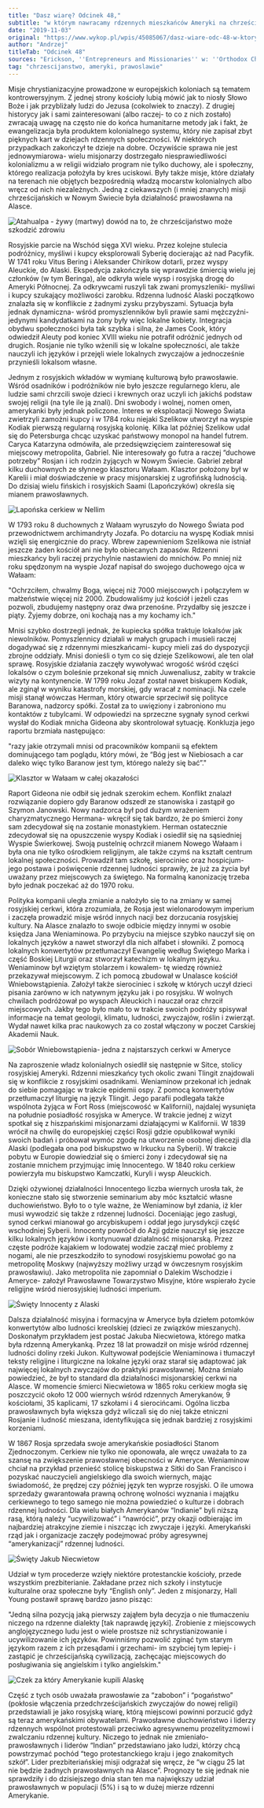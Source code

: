```yaml
---
title: "Dasz wiarę? Odcinek 48,"
subtitle: "w którym nawracamy rdzennych mieszkańców Ameryki na chrześcijaństwo. Przy okazji pokazujemy, że można to zrobić bez zniszczenia ich kultury, populacji a nawet wcześniejszych wierzeń."
date: "2019-11-03"
original: "https://www.wykop.pl/wpis/45085067/dasz-wiare-odc-48-w-ktorym-nawracamy-rdzennych-mie/"
author: "Andrzej"
titleTab: "Odcinek 48"
sources: "Erickson, ''Entrepreneurs and Missionaries'' w: ''Orthodox Christians in America''   https://www.oca.org/history-archives/orthodox-christians-na/chapter-1||Orthodox Church in America: The Alaskan Mission (1794-1870)"
tag: "chrzescijanstwo, ameryki, prawoslawie"
---
```


Misje chrystianizacyjne prowadzone w europejskich koloniach są tematem kontrowersyjnym. Z jednej strony kościoły lubią mówić jak to niosły Słowo Boże i jak przybliżały ludzi do Jezusa (cokolwiek to znaczy). Z drugiej historycy jak i sami zainteresowani (albo raczej- to co z nich zostało) zwracają uwagę na często nie do końca humanitarne metody jak i fakt, że ewangelizacja była produktem kolonialnego systemu, który nie zapisał zbyt pięknych kart w dziejach rdzennych społeczności. W niektórych przypadkach zakończył te dzieje na dobre. Oczywiście sprawa nie jest jednowymiarowa- wielu misjonarzy dostrzegało niesprawiedliwości kolonializmu a w religii widziało program nie tylko duchowy, ale i społeczny, którego realizacja położyła by kres uciskowi. Były także misje, które działały na terenach nie objętych bezpośrednią władzą mocarstw kolonialnych albo wręcz od nich niezależnych. Jedną z ciekawszych (i mniej znanych) misji chrześcijańskich w Nowym Świecie była działalność prawosławna na Alasce.

![Atahualpa - żywy (martwy) dowód na to, że chrześcijaństwo może szkodzić zdrowiu](../images/odc48/atahualpa.jpg "Atahualpa - żywy (martwy) dowód na to, że chrześcijaństwo może szkodzić zdrowiu.")

Rosyjskie parcie na Wschód sięga XVI wieku. Przez kolejne stulecia podróżnicy, myśliwi i kupcy eksplorowali Syberię docierając aż nad Pacyfik. W 1741 roku Vitus Bering i Aleksander Chirikow dotarli, przez wyspy Aleuckie, do Alaski. Ekspedycja zakończyła się wprawdzie śmiercią wielu jej członków (w tym Beringa), ale odkryła wiele wysp i rosyjską drogę do Ameryki Północnej. Za odkrywcami ruszyli tak zwani promyszleniki- myśliwi i kupcy szukający możliwości zarobku. Rdzenna ludność Alaski początkowo znalazła się w konflikcie z żadnymi zysku przybyszami. Sytuacja była jednak dynamiczna- wśród promyszlenników byli prawie sami mężczyźni- jedynymi kandydatkami na żony były więc lokalne kobiety. Integracja obydwu społeczności była tak szybka i silna, że James Cook, który odwiedził Aleuty pod koniec XVIII wieku nie potrafił odróżnić jednych od drugich. Rosjanie nie tylko wżenili się w lokalne społeczności, ale także nauczyli ich języków i przejęli wiele lokalnych zwyczajów a jednocześnie przynieśli lokalsom własne.

Jednym z rosyjskich wkładów w wymianę kulturową było prawosławie. Wśród osadników i podróżników nie było jeszcze regularnego kleru, ale ludzie sami chrzcili swoje dzieci i krewnych oraz uczyli ich jakichś podstaw swojej religii (na tyle ile ją znali). Dni swobody i wolnej, nomen omen, amerykanki były jednak policzone. Interes w eksploatacji Nowego Świata zwietrzyli zamożni kupcy i w 1784 roku niejaki Szelikow utworzył na wyspie Kodiak pierwszą regularną rosyjską kolonię. Kilka lat później Szelikow udał się do Petersburga chcąc uzyskać państwowy monopol na handel futrem. Caryca Katarzyna odmówiła, ale przedsięwzięciem zainteresował się miejscowy metropolita, Gabriel. Nie interesowały go futra a raczej “duchowe potrzeby” Rosjan i ich rodzin żyjących w Nowym Świecie. Gabriel zebrał kilku duchownych ze słynnego klasztoru Wałaam. Klasztor położony był w Karelii i miał doświadczenie w pracy misjonarskiej z ugrofińską ludnością. Do dzisiaj wielu fińskich i rosyjskich Saami (Lapończyków) określa się mianem prawosławnych.

![Lapońska cerkiew w Nellim](../images/odc48/churchnelim.jpg "Lapońska cerkiew w Nellim.")

W 1793 roku 8 duchownych z Wałaam wyruszyło do Nowego Świata pod przewodnictwem archimandryty Jozafa. Po dotarciu na wyspę Kodiak mnisi wzięli się energicznie do pracy. Wbrew zapewnieniom Szelikowa nie istniał jeszcze żaden kościół ani nie było obiecanych zapasów. Rdzenni mieszkańcy byli raczej przychylnie nastawieni do mnichów. Po mniej niż roku spędzonym na wyspie Jozaf napisał do swojego duchowego ojca w Wałaam:

"Ochrzciłem, chwalmy Boga, więcej niż 7000 miejscowych i połączyłem w małżeństwie więcej niż 2000. Zbudowaliśmy już kościół i jeżeli czas pozwoli, zbudujemy następny oraz dwa przenośne. Przydałby się jeszcze i piąty. Żyjemy dobrze, oni kochają nas a my kochamy ich." 

Mnisi szybko dostrzegli jednak, że kupiecka spółka traktuje lokalsów jak niewolników. Pomyszlennicy działali w małych grupach i musieli raczej dogadywać się z rdzennymi mieszkańcami- kupcy mieli zaś do dyspozycji zbrojne oddziały. Mnisi donieśli o tym co się dzieje Szelikowowi, ale ten olał sprawę. Rosyjskie działania zaczęły wywoływać wrogość wśród części lokalsów o czym boleśnie przekonał się mnich Juwenaliusz, zabity w trakcie wizyty na kontynencie. W 1799 roku Jozaf został nawet biskupem Kodiak, ale zginął w wyniku katastrofy morskiej, gdy wracał z nominacji. Na czele misji stanął wówczas Herman, który otwarcie sprzeciwił się polityce Baranowa, nadzorcy spółki. Został za to uwięziony i zabroniono mu kontaktów z tubylcami. W odpowiedzi na sprzeczne sygnały synod cerkwi wysłał do Kodiak mnicha Gideona aby skontrolował sytuację. Konkluzja jego raportu brzmiała następująco:

"razy jakie otrzymali mnisi od pracowników kompanii są efektem dominującego tam poglądu, który mówi, że “Bóg jest w Niebiosach a car daleko więc tylko Baranow jest tym, którego należy się bać”." 

![Klasztor w Wałaam w całej okazałości](../images/odc48/valaam.jpg "Klasztor w Wałaam w całej okazałości.")

Raport Gideona nie odbił się jednak szerokim echem. Konflikt znalazł rozwiązanie dopiero gdy Baranow odszedł ze stanowiska i zastąpił go Szymon Janowski. Nowy nadzorca był pod dużym wrażeniem charyzmatycznego Hermana- wkręcił się tak bardzo, że po śmierci żony sam zdecydował się na zostanie monastykiem. Herman ostatecznie zdecydował się na opuszczenie wyspy Kodiak i osiedlił się na sąsiedniej Wyspie Świerkowej. Swoją pustelnię ochrzcił mianem Nowego Wałaam i była ona nie tylko ośrodkiem religijnym, ale także czymś na kształt centrum lokalnej społeczności. Prowadził tam szkołę, sierociniec oraz hospicjum- jego postawa i poświęcenie rdzennej ludności sprawiły, że już za życia był uważany przez miejscowych za świętego. Na formalną kanonizację trzeba było jednak poczekać aż do 1970 roku.

Polityka kompanii uległa zmianie a nałożyło się to na zmiany w samej rosyjskiej cerkwi, która zrozumiała, że Rosja jest wielonarodowym imperium i zaczęła prowadzić misje wśród innych nacji bez dorzucania rosyjskiej kultury. Na Alasce znalazło to swoje odbicie między innymi w osobie księdza Jana Weniaminowa. Po przybyciu na miejsce szybko nauczył się on lokalnych języków a nawet stworzył dla nich alfabet i słowniki. Z pomocą lokalnych konwertytów przetłumaczył Ewangelię według Świętego Marka i część Boskiej Liturgii oraz stworzył katechizm w lokalnym języku. Weniaminow był wziętym stolarzem i kowalem- tę wiedzę również przekazywał miejscowym. Z ich pomocą zbudował w Unalasce kościół Wniebowstąpienia. Założył także sierociniec i szkołę w których uczył dzieci pisania zarówno w ich natywnym języku jak i po rosyjsku. W wolnych chwilach podróżował po wyspach Aleuckich i nauczał oraz chrzcił miejscowych. Jakby tego było mało to w trakcie swoich podróży spisywał informacje na temat geologii, klimatu, ludności, zwyczajów, roślin i zwierząt. Wydał nawet kilka prac naukowych za co został włączony w poczet Carskiej Akademii Nauk.

![Sobór Wniebowstąpienia- jedna z najstarszych cerkwi w Ameryce](../images/odc48/unalaskaChurch.jpg "Sobór Wniebowstąpienia- jedna z najstarszych cerkwi w Ameryce.")

Na zaproszenie władz kolonialnych osiedlił się następnie w Sitce, stolicy rosyjskiej Ameryki. Rdzenni mieszkańcy tych okolic zwani Tlingit znajdowali się w konflikcie z rosyjskimi osadnikami. Weniaminow przekonał ich jednak do siebie pomagając w trakcie epidemii ospy. Z pomocą konwertytów przetłumaczył liturgię na język Tlingit. Jego parafii podlegała także wspólnota żyjąca w Fort Ross (miejscowość w Kalifornii), najdalej wysunięta na południe posiadłość rosyjska w Ameryce. W trakcie jednej z wizyt spotkał się z hiszpańskimi misjonarzami działającymi w Kalifornii. W 1839 wrócił na chwilę do europejskiej części Rosji gdzie opublikował wyniki swoich badań i próbował wymóc zgodę na utworzenie osobnej diecezji dla Alaski (podlegała ona pod biskupstwo w Irkucku na Syberii). W trakcie pobytu w Europie dowiedział się o śmierci żony i zdecydował się na zostanie mnichem przyjmując imię Innocentego. W 1840 roku cerkiew powierzyła mu biskupstwo Kamczatki, Kuryli i wysp Aleuckich.

Dzięki ożywionej działalności Innocentego liczba wiernych urosła tak, że konieczne stało się stworzenie seminarium aby móc kształcić własne duchowieństwo. Było to o tyle ważne, że Weniaminow był zdania, iż kler musi wywodzić się także z rdzennej ludności. Doceniając jego zasługi, synod cerkwi mianował go arcybiskupem i oddał jego jurysdykcji część wschodniej Syberii. Innocenty powrócił do Azji gdzie nauczył się jeszcze kilku lokalnych języków i kontynuował działalność misjonarską. Przez częste podróże kajakiem w lodowatej wodzie zaczął mieć problemy z nogami, ale nie przeszkodziło to synodowi rosyjskiemu powołać go na metropolitę Moskwy (najwyższy możliwy urząd w ówczesnym rosyjskim prawosławiu). Jako metropolita nie zapomniał o Dalekim Wschodzie i Ameryce- założył Prawosławne Towarzystwo Misyjne, które wspierało życie religijne wśród nierosyjskiej ludności imperium.

![Święty Innocenty z Alaski](../images/odc48/innocentAlaska.JPG "Święty Innocenty z Alaski.")

Dalsza działalność misyjna i formacyjna w Ameryce była dziełem potomków konwertytów albo ludności kreolskiej (dzieci ze związków mieszanych). Doskonałym przykładem jest postać Jakuba Niecwietowa, którego matka była rdzenną Amerykanką. Przez 18 lat prowadził on misje wśród rdzennej ludności doliny rzeki Jukon. Kultywował podejście Weniaminowa i tłumaczył teksty religijne i liturgiczne na lokalne języki oraz starał się adaptować jak najwięcej lokalnych zwyczajów do praktyki prawosławnej. Można śmiało powiedzieć, że był to standard dla działalności misjonarskiej cerkwi na Alasce. W momencie śmierci Niecwietowa w 1865 roku cerkiew mogła się poszczycić około 12 000 wiernych wśród rdzennych Amerykanów, 9 kościołami, 35 kaplicami, 17 szkołami i 4 sierocińcami. Ogólna liczba prawosławnych była większa gdyż wliczali się do niej także etniczni Rosjanie i ludność mieszana, identyfikująca się jednak bardziej z rosyjskimi korzeniami.

W 1867 Rosja sprzedała swoje amerykańskie posiadłości Stanom Zjednoczonym. Cerkiew nie tylko nie oponowała, ale wręcz uważała to za szansę na zwiększenie prawosławnej obecności w Ameryce. Weniaminow chciał na przykład przenieść stolicę biskupstwa z Sitki do San Francisco i pozyskać nauczycieli angielskiego dla swoich wiernych, mając świadomość, że prędzej czy później język ten wyprze rosyjski. O ile umowa sprzedaży gwarantowała prawną ochronę wolności wyznania i majątku cerkiewnego to tego samego nie można powiedzieć o kulturze i dobrach rdzennej ludności. Dla wielu białych Amerykanów “Indianie” byli niższą rasą, którą należy “ucywilizować” i “nawrócić”, przy okazji odbierając im najbardziej atrakcyjne ziemie i niszcząc ich zwyczaje i języki. Amerykański rząd jak i organizacje zaczęły podejmować próby agresywnej “amerykanizacji” rdzennej ludności.

![Święty Jakub Niecwietow](../images/odc48/jakobN.jpg "Święty Jakub Niecwietow.")

Udział w tym procederze wzięły niektóre protestanckie kościoły, przede wszystkim prezbiterianie. Zakładane przez nich szkoły i instytucje kulturalne oraz społeczne były “English only”. Jeden z misjonarzy, Hall Young postawił sprawę bardzo jasno pisząc:

"Jedną silna pozycją jaką pierwszy zająłem była decyzja o nie tłumaczeniu niczego na rdzenne dialekty [tak naprawdę języki]. Zrobienie z miejscowych anglojęzycznego ludu jest o wiele prostsze niż schrystianizowanie i ucywilizowanie ich języków. Powinniśmy pozwolić zginąć tym starym językom razem z ich przesądami i grzechami- im szybciej tym lepiej- i zastąpić je chrześcijańską cywilizacją, zachęcając miejscowych do posługiwania się angielskim i tylko angielskim."

![Czek za który Amerykanie kupili Alaskę](../images/odc48/checkAlaska.jpg "Czek za który Amerykanie kupili Alaskę.")

Część z tych osób uważała prawosławie za “zabobon” i “pogaństwo” (pokłosie włączenia przedchrześcijańskich zwyczajów do nowej religii) przedstawiali je jako rosyjską wiarę, którą miejscowi powinni porzucić gdyż są teraz amerykańskimi obywatelami. Prawosławne duchowieństwo i liderzy rdzennych wspólnot protestowali przeciwko agresywnemu prozelityzmowi i zwalczaniu rdzennej kultury. Niczego to jednak nie zmieniało- prawosławnych i liderów “Indian” przedstawiano jako ludzi, którzy chcą powstrzymać pochód “tego protestanckiego kraju i jego znakomitych szkół”. Lider prezbiteriańskiej misji odgrażał się wręcz, że “w ciągu 25 lat nie będzie żadnych prawosławnych na Alasce”. Prognozy te się jednak nie sprawdziły i do dzisiejszego dnia stan ten ma największy udział prawosławnych w populacji (5%) i są to w dużej mierze rdzenni Amerykanie.
